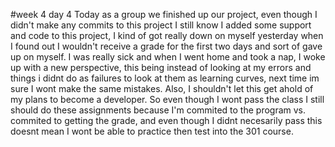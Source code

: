#week 4 day 4
Today as a group we finished up our project, even though I didn't make any commits to this project I still know I added some support and code to this project, I kind of got really down on myself yesterday when I found out I wouldn't receive a grade for the first two days and sort of gave up on myself. I was really sick and when I went home and took a nap, I woke up with a new perspective, this being instead of looking at my errors and things i didnt do as failures to look at them as learning curves, next time im sure I wont make the same mistakes. Also, I shouldn't let this get ahold of my plans to become a developer. So even though I wont pass the class I still should do these assignments because I'm commited to the program vs. commited to getting the grade, and even though I didnt necesarily pass this doesnt mean I wont be able to practice then test into the 301 course.
